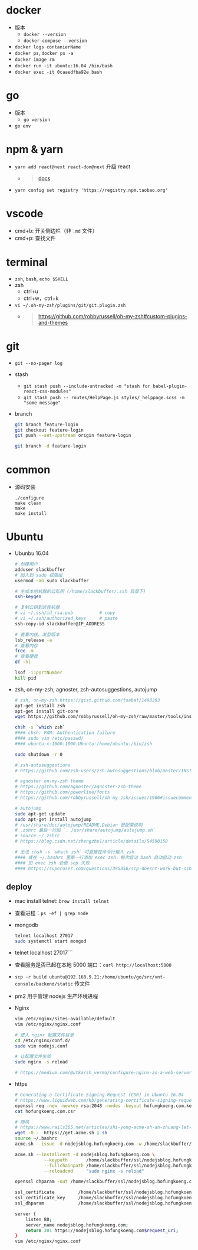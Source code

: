 # docker
- 版本
    - `docker --version`
    - `docker-compose --version`
- `docker logs contanierName`
- `docker ps`, `docker ps -a`  <!-- contanier -->
- `docker image rm`
- `docker run -it ubuntu:16.04 /bin/bash`
- `docker exec -it 0caaedfba92e bash`
# go
- 版本
    - `go version`
- `go env`
# npm & yarn
- `yarn add react@next react-dom@next` 升级 react
    - > [docs](https://docs.npmjs.com/)
- `yarn config set registry 'https://registry.npm.taobao.org'`
# vscode
- cmd+b: 开关侧边栏（非 `.md` 文件）
- cmd+p: 查找文件
# terminal
- `zsh`, `bash`, `echo $SHELL`
- zsh
    - ctrl+u
    - ctrl+w，ctrl+k
- `vi ~/.oh-my-zsh/plugins/git/git.plugin.zsh`
    - >  https://github.com/robbyrussell/oh-my-zsh#custom-plugins-and-themes
# git
- `git --no-pager log`
- stash
    - `git stash push --include-untracked -m "stash for babel-plugin-react-css-modules"`
    - `git stash push -- routes/HelpPage.js styles/_helppage.scss -m "some message"`
- branch

    ```bash
    git branch feature-login
    git checkout feature-login
    git push --set-upstream origin feature-login

    git branch -d feature-login
    ```

# common
- 源码安装

    ```
    ./configure
    make clean
    make
    make install
    ```

# Ubuntu
- Ubunbu 16.04

    ```bash
    # 创建用户
    adduser slackbuffer
    # 加入到 sudo 权限组
    usermod -aG sudo slackbuffer

    # 生成本地机器的公私钥 (/home/slackbuffer/.ssh 目录下)
    ssh-keygen

    # 复制公钥到远程机器
    # vi ~/.ssh/id_rsa.pub          # copy
    # vi ~/.ssh/authorized_keys     # paste
    ssh-copy-id slackbuffer@IP_ADDRESS

    # 查看内核、发型版本
    lsb_release -a
    # 查看内存
    free -m
    # 查看硬盘
    df -hl

    lsof -i:portNumber
    kill pid
    ```

- zsh, on-my-zsh, agnoster, zsh-autosuggestions, autojump

    ```bash
    # zsh, on-my-zsh https://gist.github.com/tsabat/1498393
    apt-get install zsh
    apt-get install git-core
    wget https://github.com/robbyrussell/oh-my-zsh/raw/master/tools/install.sh -O - | zsh

    chsh -s `which zsh`
    #### chsh: PAM: Authentication failure
    #### sudo vim /etc/passwd/
    #### ubuntu:x:1000:1000:Ubuntu:/home/ubuntu:/bin/zsh

    sudo shutdown -r 0

    # zsh-autosuggestions
    # https://github.com/zsh-users/zsh-autosuggestions/blob/master/INSTALL.md

    # agnoster on-my-zsh theme
    # https://github.com/agnoster/agnoster-zsh-theme
    # https://github.com/powerline/fonts
    # https://github.com/robbyrussell/oh-my-zsh/issues/1906#issuecomment-275733922

    # autojump
    sudo apt-get update
    sudo apt-get install autojump
    # /usr/share/doc/autojump/README.Debian 是配置说明
    # .zshrc 最后一行加 `. /usr/share/autojump/autojump.sh`
    # source ~/.zshrc
    # https://blog.csdn.net/shengzhu1/article/details/54590158

    # 无法 chsh -s `which zsh` 可直接在命令行输入 zsh
    #### 或在 ~/.bashrc 里第一行添加 exec zsh，每次启动 bash 自动启动 zsh
    #### 加 exec zsh 会使 scp 失败
    #### https://superuser.com/questions/395356/scp-doesnt-work-but-ssh-does
    ```

## deploy
- mac install telnet: `brew install telnet`
- 查看进程：`ps -ef | grep node`
- mongodb  
  
    ```bash
    telnet localhost 27017
    sudo systemctl start mongod
    ```

- telnet localhost 27017```
- 查看服务是否已起在本地 5000 端口：`curl http://localhost:5000`
- `scp -r build ubuntu@192.168.9.21:/home/ubuntu/go/src/vnt-console/backend/static` 传文件
- pm2 用于管理 nodejs 生产环境进程
- Nginx

    ```bash
    vim /etc/nginx/sites-available/default
    vim /etc/nginx/nginx.conf

    # 进入 nginx 配置文件目录
    cd /etc/nginx/conf.d/
    sudo vim nodejs.conf

    # 让配置文件生效
    sudo nginx -s reload

    # https://medium.com/@utkarsh_verma/configure-nginx-as-a-web-server-and-reverse-proxy-for-nodejs-application-on-aws-ubuntu-16-04-server-872922e21d38
    ``` 

- https

    ```bash
    # Generating a Certificate Signing Request (CSR) in Ubuntu 16.04
    # https://www.liquidweb.com/kb/generating-certificate-signing-request-csr-ubuntu-16-04/
    openssl req -new -newkey rsa:2048 -nodes -keyout hofungkoeng.com.key -out hofungkoeng.com.csr
    cat hofungkoeng.com.csr

    # 随风
    # https://www.rails365.net/articles/shi-yong-acme-sh-an-zhuang-let-s-encrypt-ti-gong-mian-fei-ssl-zheng-shu
    wget -O -  https://get.acme.sh | sh
    source ~/.bashrc
    acme.sh --issue -d nodejsblog.hofungkoeng.com -w /home/slackbuffer/nodejs-blog/public

    acme.sh --installcert -d nodejsblog.hofungkoeng.com \
               --keypath       /home/slackbuffer/ssl/nodejsblog.hofungkoeng.com.key  \
               --fullchainpath /home/slackbuffer/ssl/nodejsblog.hofungkoeng.com.key.pem \
               --reloadcmd     "sudo nginx -s reload"

    openssl dhparam -out /home/slackbuffer/ssl/nodejsblog.hofungkoeng.com.dhparam.pem 2048

    ssl_certificate         /home/slackbuffer/ssl/nodejsblog.hofungkoeng.com.key.pem;
    ssl_certificate_key     /home/slackbuffer/ssl/nodejsblog.hofungkoeng.com.key;
    ssl_dhparam             /home/slackbuffer/ssl/nodejsblog.hofungkoeng.com.dhparam.pem;

    server {
        listen 80;
        server_name nodejsblog.hofungkoeng.com;
        return 301 https://nodejsblog.hofungkoeng.com$request_uri;
    }
    vim /etc/nginx/nginx.conf
    ```
    